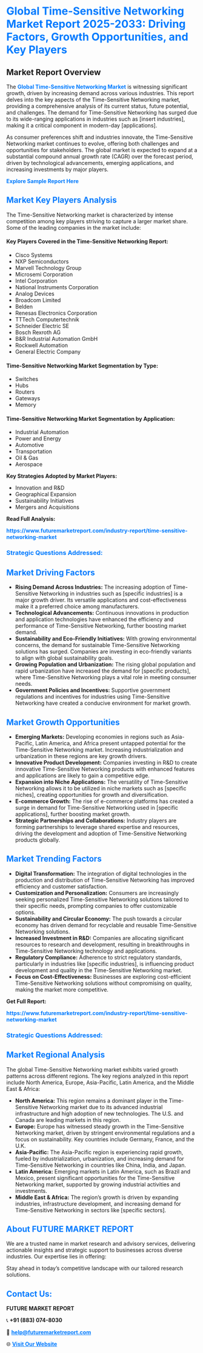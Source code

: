 <h1 style="color: #007BFF;">Global Time-Sensitive Networking Market Report 2025-2033: Driving Factors, Growth Opportunities, and Key Players</h1>

<section id="overview">
<h2>Market Report Overview</h2>
<p>The <a href="https://www.futuremarketreport.com/industry-report/time-sensitive-networking-market" style="color: #007BFF; text-decoration: none;"><strong>Global Time-Sensitive Networking Market</strong></a> is witnessing significant growth, driven by increasing demand across various industries. This report delves into the key aspects of the Time-Sensitive Networking market, providing a comprehensive analysis of its current status, future potential, and challenges. The demand for Time-Sensitive Networking has surged due to its wide-ranging applications in industries such as [insert industries], making it a critical component in modern-day [applications].</p>
<p>As consumer preferences shift and industries innovate, the Time-Sensitive Networking market continues to evolve, offering both challenges and opportunities for stakeholders. The global market is expected to expand at a substantial compound annual growth rate (CAGR) over the forecast period, driven by technological advancements, emerging applications, and increasing investments by major players.</p>
</section>

<section id="overview">
<p><a href="https://www.futuremarketreport.com/request-sample/reportId=56496" style="color: #007BFF; text-decoration: none;"><strong>Explore Sample Report Here</strong></a></p>
</section>

<section id="key-players">
<h2 style="color: #007BFF;">Market Key Players Analysis</h2>
<p>The Time-Sensitive Networking market is characterized by intense competition among key players striving to capture a larger market share. Some of the leading companies in the market include:</p>
<h4>Key Players Covered in the Time-Sensitive Networking Report:</h4>
<ul><li>Cisco Systems</li><li>NXP Semiconductors</li><li>Marvell Technology Group</li><li>Microsemi Corporation</li><li>Intel Corporation</li><li>National Instruments Corporation</li><li>Analog Devices</li><li>Broadcom Limited</li><li>Belden</li><li>Renesas Electronics Corporation</li><li>TTTech Computertechnik</li><li>Schneider Electric SE</li><li>Bosch Rexroth AG</li><li>B&amp;R Industrial Automation GmbH</li><li>Rockwell Automation</li><li>General Electric Company</li></ul>
<h4>Time-Sensitive Networking Market Segmentation by Type:</h4>
<ul><li>Switches</li><li>Hubs</li><li>Routers</li><li>Gateways</li><li>Memory</li></ul>

<h4>Time-Sensitive Networking Market Segmentation by Application:</h4>
<ul><li>Industrial Automation</li><li>Power and Energy</li><li>Automotive</li><li>Transportation</li><li>Oil &amp; Gas</li><li>Aerospace</li></ul>
<p><strong>Key Strategies Adopted by Market Players:</strong></p>
<ul>
<li>Innovation and R&D</li>
<li>Geographical Expansion</li>
<li>Sustainability Initiatives</li>
<li>Mergers and Acquisitions</li>
</ul>
</section>

<section>
<p><strong>Read Full Analysis: </strong></p><a href="https://www.futuremarketreport.com/industry-report/time-sensitive-networking-market" style="color: #007BFF; text-decoration: none;"><strong>https://www.futuremarketreport.com/industry-report/time-sensitive-networking-market</strong></a>
<h3 style="color: #007BFF;">Strategic Questions Addressed:</h3>
</section>

<section id="driving-factors">
<h2 style="color: #007BFF;">Market Driving Factors</h2>
<ul>
<li><strong>Rising Demand Across Industries:</strong> The increasing adoption of Time-Sensitive Networking in industries such as [specific industries] is a major growth driver. Its versatile applications and cost-effectiveness make it a preferred choice among manufacturers.</li>
<li><strong>Technological Advancements:</strong> Continuous innovations in production and application technologies have enhanced the efficiency and performance of Time-Sensitive Networking, further boosting market demand.</li>
<li><strong>Sustainability and Eco-Friendly Initiatives:</strong> With growing environmental concerns, the demand for sustainable Time-Sensitive Networking solutions has surged. Companies are investing in eco-friendly variants to align with global sustainability goals.</li>
<li><strong>Growing Population and Urbanization:</strong> The rising global population and rapid urbanization have increased the demand for [specific products], where Time-Sensitive Networking plays a vital role in meeting consumer needs.</li>
<li><strong>Government Policies and Incentives:</strong> Supportive government regulations and incentives for industries using Time-Sensitive Networking have created a conducive environment for market growth.</li>
</ul>
</section>

<section id="growth-opportunities">
<h2 style="color: #007BFF;">Market Growth Opportunities</h2>
<ul>
<li><strong>Emerging Markets:</strong> Developing economies in regions such as Asia-Pacific, Latin America, and Africa present untapped potential for the Time-Sensitive Networking market. Increasing industrialization and urbanization in these regions are key growth drivers.</li>
<li><strong>Innovative Product Development:</strong> Companies investing in R&D to create innovative Time-Sensitive Networking products with enhanced features and applications are likely to gain a competitive edge.</li>
<li><strong>Expansion into Niche Applications:</strong> The versatility of Time-Sensitive Networking allows it to be utilized in niche markets such as [specific niches], creating opportunities for growth and diversification.</li>
<li><strong>E-commerce Growth:</strong> The rise of e-commerce platforms has created a surge in demand for Time-Sensitive Networking used in [specific applications], further boosting market growth.</li>
<li><strong>Strategic Partnerships and Collaborations:</strong> Industry players are forming partnerships to leverage shared expertise and resources, driving the development and adoption of Time-Sensitive Networking products globally.</li>
</ul>
</section>

<section id="trending-factors">
<h2 style="color: #007BFF;">Market Trending Factors</h2>
<ul>
<li><strong>Digital Transformation:</strong> The integration of digital technologies in the production and distribution of Time-Sensitive Networking has improved efficiency and customer satisfaction.</li>
<li><strong>Customization and Personalization:</strong> Consumers are increasingly seeking personalized Time-Sensitive Networking solutions tailored to their specific needs, prompting companies to offer customizable options.</li>
<li><strong>Sustainability and Circular Economy:</strong> The push towards a circular economy has driven demand for recyclable and reusable Time-Sensitive Networking solutions.</li>
<li><strong>Increased Investment in R&D:</strong> Companies are allocating significant resources to research and development, resulting in breakthroughs in Time-Sensitive Networking technology and applications.</li>
<li><strong>Regulatory Compliance:</strong> Adherence to strict regulatory standards, particularly in industries like [specific industries], is influencing product development and quality in the Time-Sensitive Networking market.</li>
<li><strong>Focus on Cost-Effectiveness:</strong> Businesses are exploring cost-efficient Time-Sensitive Networking solutions without compromising on quality, making the market more competitive.</li>
</ul>
</section>

<section>
<p><strong>Get Full Report: </strong></p><a href="https://www.futuremarketreport.com/industry-report/time-sensitive-networking-market" style="color: #007BFF; text-decoration: none;"><strong>https://www.futuremarketreport.com/industry-report/time-sensitive-networking-market</strong></a>
<h3 style="color: #007BFF;">Strategic Questions Addressed:</h3>
</section>


<section id="regional-analysis">
<h2 style="color: #007BFF;">Market Regional Analysis</h2>
<p>The global Time-Sensitive Networking market exhibits varied growth patterns across different regions. The key regions analyzed in this report include North America, Europe, Asia-Pacific, Latin America, and the Middle East & Africa:</p>
<ul>
<li><strong>North America:</strong> This region remains a dominant player in the Time-Sensitive Networking market due to its advanced industrial infrastructure and high adoption of new technologies. The U.S. and Canada are leading markets in this region.</li>
<li><strong>Europe:</strong> Europe has witnessed steady growth in the Time-Sensitive Networking market, driven by stringent environmental regulations and a focus on sustainability. Key countries include Germany, France, and the U.K.</li>
<li><strong>Asia-Pacific:</strong> The Asia-Pacific region is experiencing rapid growth, fueled by industrialization, urbanization, and increasing demand for Time-Sensitive Networking in countries like China, India, and Japan.</li>
<li><strong>Latin America:</strong> Emerging markets in Latin America, such as Brazil and Mexico, present significant opportunities for the Time-Sensitive Networking market, supported by growing industrial activities and investments.</li>
<li><strong>Middle East & Africa:</strong> The region’s growth is driven by expanding industries, infrastructure development, and increasing demand for Time-Sensitive Networking in sectors like [specific sectors].</li>
</ul>
</section>

<footer>
<h2 style="color: #007BFF;">About FUTURE MARKET REPORT</h2>
<p>We are a trusted name in market research and advisory services, delivering actionable insights and strategic support to businesses across diverse industries. Our expertise lies in offering:</p>

<p>Stay ahead in today’s competitive landscape with our tailored research solutions.</p>

<h2 style="color: #007BFF;">Contact Us:</h2>
<p><strong>FUTURE MARKET REPORT</strong></p>
<p>📞 <strong>+91 (883) 074-8030</strong></p>
<p>📧 <strong><a href="mailto:help@futuremarketreport.com" style="color: #007BFF;">help@futuremarketreport.com</a></strong></p>
<p>🌐 <strong><a href="https://www.futuremarketreport.com/" style="color: #007BFF;">Visit Our Website</a></strong></p>
</footer>